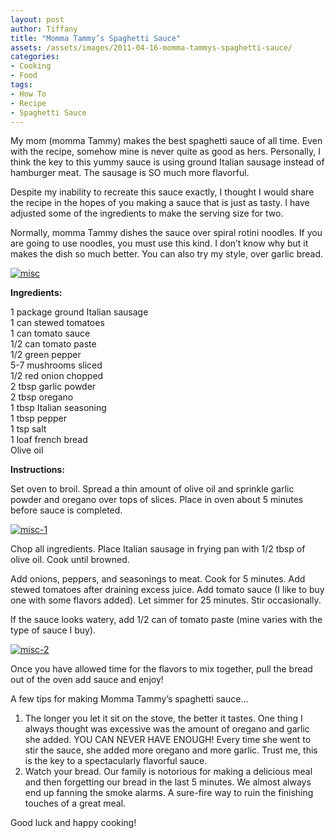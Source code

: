 ```yaml
---
layout: post
author: Tiffany
title: "Momma Tammy’s Spaghetti Sauce"
assets: /assets/images/2011-04-16-momma-tammys-spaghetti-sauce/
categories: 
- Cooking
- Food
tags: 
- How To
- Recipe
- Spaghetti Sauce
---
```


My mom (momma Tammy) makes the best spaghetti sauce of all time. Even with the recipe, somehow mine is never quite as good as hers. Personally, I think the key to this yummy sauce is using ground Italian sausage instead of hamburger meat. The sausage is SO much more flavorful.

Despite my inability to recreate this sauce exactly, I thought I would share the recipe in the hopes of you making a sauce that is just as tasty. I have adjusted some of the ingredients to make the serving size for two.

Normally, momma Tammy dishes the sauce over spiral rotini noodles. If you are going to use noodles, you must use this kind. I don’t know why but it makes the dish so much better. You can also try my style, over garlic bread.

[![](jekyll_uploads/2011/04/misc-575x431.jpg "misc")](http://www.sweetpeonies.com/2011/04/momma-tammys-spaghetti-sauce/misc/)

**Ingredients:**

1 package ground Italian sausage  
1 can stewed tomatoes  
1 can tomato sauce  
1/2 can tomato paste  
1/2 green pepper  
5-7 mushrooms sliced  
1/2 red onion chopped  
2 tbsp garlic powder  
2 tbsp oregano  
1 tbsp Italian seasoning  
1 tbsp pepper  
1 tsp salt  
1 loaf french bread  
Olive oil

**Instructions:**

Set oven to broil. Spread a thin amount of olive oil and sprinkle garlic powder and oregano over tops of slices. Place in oven about 5 minutes before sauce is completed.

[![](jekyll_uploads/2011/04/misc-1-575x431.jpg "misc-1")](http://www.sweetpeonies.com/2011/04/momma-tammys-spaghetti-sauce/misc-1/)

Chop all ingredients. Place Italian sausage in frying pan with 1/2 tbsp of olive oil. Cook until browned.

Add onions, peppers, and seasonings to meat. Cook for 5 minutes. Add stewed tomatoes after draining excess juice. Add tomato sauce (I like to buy one with some flavors added). Let simmer for 25 minutes. Stir occasionally.

If the sauce looks watery, add 1/2 can of tomato paste (mine varies with the type of sauce I buy).

[![](jekyll_uploads/2011/04/misc-2-575x431.jpg "misc-2")](http://www.sweetpeonies.com/2011/04/momma-tammys-spaghetti-sauce/misc-2/)

Once you have allowed time for the flavors to mix together, pull the bread out of the oven add sauce and enjoy!

A few tips for making Momma Tammy’s spaghetti sauce…

1.  The longer you let it sit on the stove, the better it tastes. One thing I always thought was excessive was the amount of oregano and garlic she added. YOU CAN NEVER HAVE ENOUGH! Every time she went to stir the sauce, she added more oregano and more garlic. Trust me, this is the key to a spectacularly flavorful sauce.
2.  Watch your bread. Our family is notorious for making a delicious meal and then forgetting our bread in the last 5 minutes. We almost always end up fanning the smoke alarms. A sure-fire way to ruin the finishing touches of a great meal.

Good luck and happy cooking!